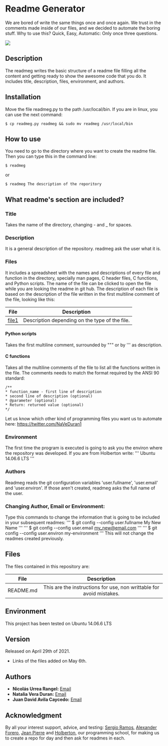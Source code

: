 # Readme Generator

We are bored of write the same things once and once again. We trust in the comments made inside of our files, and we decided to automate the boring stuff. 
Why to use this? Quick, Easy, Automatic: Only once three questions.

![](https://miro.medium.com/max/500/1*TKt92huSBbSnbRNuAVTx_A.jpeg)

## Description

The readmeg writes the basic structure of a readme file filling all the content and getting ready to show the awesome code that you do. It includes title, description, files, environment, and authors. 

## Installation

Move the file readmeg.py to the path /usr/local/bin. If you are in linux, you can use the next command:
```
$ cp readmeg.py readmeg && sudo mv readmeg /usr/local/bin
```

## How to use
You need to go to the directory where you want to create the readme file. Then you can type this in the command line:
```
$ readmeg
```
or
```
$ readmeg The description of the reporitory
```

## What readme's section are included?

  ### Title
  Takes the name of the directory, changing - and _ for spaces. 

  ### Description
  It is a general description of the repository. readmeg ask the user what it is.

  ### Files
  It includes a spreadsheet with the names and descriptions of every file and function in the directory, specially man pages, C header files, C functions, and Python scripts.
  The name of the file can be clicked to open the file while you are looking the readme in git hub. 
  The description of each file is based on the description of the file written in the first multiline comment of the file, looking like this:

  |File|Description|
  |:-:|:-:|
  |[file1](./file)|Description depending on the type of the file.|

  #### Python scripts
  Takes the first multiline comment, surrounded by """ or by ''' as description.

  #### C functions
  Takes all the multiline comments of the file to list all the functions written in the file. The comments needs to match the format required by the ANSI 90 standard:
  ```
  /**
  * function_name - first line of description
  * second line of description (optional)
  * @parameter (optional)
  * Return: returned value (optional)
  */
  ```
  Let us know which other kind of programming files you want us to automate here: https://twitter.com/NaVeDuran1 

  ### Environment
  The first time the program is executed is going to ask you the environ where the repository was developed.
  If you are from Holberton write:
  '''
  Ubuntu 14.06.6 LTS
  '''

  ### Authors
  Readmeg reads the git configuration variables 'user.fullname', 'user.email' and 'user.environ'. If those aren't created, readmeg asks the full name of the user.

  ### Changing Author, Email or Environment:
  Type this commands to change the information that is going to be included in your subsequent readmes:
  '''
  $ git config --config user.fullname My New Name
  '''
  '''
  $ git config --config user.email my_new@email.com
  '''
  '''
  $ git config --config user.environ my-environment
  '''
  This will not change the readmes created previously.

## Files
The files contained in this repository are:

|File|Description|
|:-:|:-:|
|README.md| This are the instructions for use, non writtable for avoid mistakes.|

## Environment
This project has been tested on Ubuntu 14.06.6 LTS

## Version
Released on April 29th of 2021.
- Links of the files added on May 6th.

## Authors
* **Nicolás Urrea Rangel:** [Email](nico15935746@gmail.com)
* **Natalia Vera Duran:** [Email](naveduran@gmail.com)
* **Juan David Avila Caycedo:** [Email](juanavila12.0308@gmail.com)

## Acknowledgment
By all your interest support, advice, and testing: [Sergio Ramos](https://github.com/Sergioarg), [Alexander Forero](https://github.com/ForeroAlexander), [Jean Pierre](https://github.com/jeanpierreba) and [Holberton](https://www.holbertonschool.com/), our programming school, for making us to create a repo for day and then ask for readmes in each.
